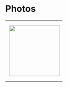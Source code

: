 
Photos
======

<table style="width:194px;">
<tr>
<td align="center" style="height:194px;background:url(http://picasaweb.google.com/s/c/transparent_album_background.gif) no-repeat left"><a href="http://picasaweb.google.com/william.blum/BikeTrips?feat=embedwebsite"><img src="http://lh6.ggpht.com/_A2bfWOEW9-4/TLYYdMsQqmE/AAAAAAAAJfk/aMK0cH1k0ik/s160-c/BikeTrips.jpg" width="160" height="160" style="margin:1px 0 0 4px;">
</a>
</td></tr>
</table>
